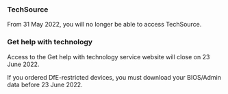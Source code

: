 ### TechSource

From 31 May 2022, you will no longer be able to access TechSource.

### Get help with technology

Access to the Get help with technology service website will close on 23 June 2022.

If you ordered DfE-restricted devices, you must download your BIOS/Admin data before 23 June 2022.
